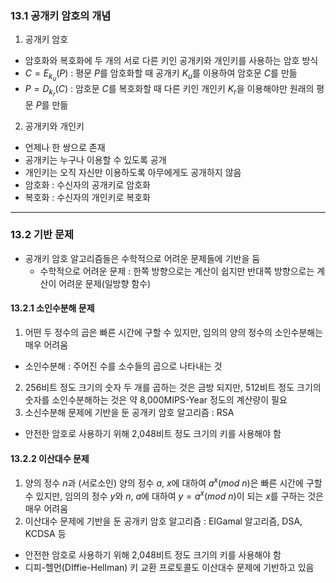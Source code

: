 ### 13.1 공개키 암호의 개념

1. 공개키 암호

- 암호화와 복호화에 두 개의 서로 다른 키인 공개키와 개인키를 사용하는 암호 방식
- $C = E_{k_u}(P)$ : 평문 $P$를 암호화할 때 공개키 $K_u$를 이용하여 암호문 $C$를 만듦
- $P = D_{k_r}(C)$ : 암호문 $C$를 복호화할 때 다른 키인 개인키 $K_r$을 이용해야만 원래의 평문 $P$를 만듦

2. 공개키와 개인키

- 언제나 한 쌍으로 존재
- 공개키는 누구나 이용할 수 있도록 공개
- 개인키는 오직 자신만 이용하도록 아무에게도 공개하지 않음
- 암호화 : 수신자의 공개키로 암호화
- 복호화 : 수신자의 개인키로 복호화

---

### 13.2 기반 문제

- 공개키 암호 알고리즘들은 수학적으로 어려운 문제들에 기반을 둠
  - 수학적으로 어려운 문제 : 한쪽 방향으로는 계산이 쉽지만 반대쪽 방향으로는 계산이 어려운 문제(일방향 함수)

#### 13.2.1 소인수분해 문제

1. 어떤 두 정수의 곱은 빠른 시간에 구할 수 있지만, 임의의 양의 정수의 소인수분해는 매우 어려움

- 소인수분해 : 주어진 수를 소수들의 곱으로 나타내는 것

2. 256비트 정도 크기의 숫자 두 개를 곱하는 것은 금방 되지만, 512비트 정도 크기의 숫자를 소인수분해하는 것은 약 8,000MIPS\-Year 정도의 계산량이 필요
3. 소신수분해 문제에 기반을 둔 공개키 암호 알고리즘 : RSA

- 안전한 암호로 사용하기 위해 2,048비트 정도 크기의 키를 사용해야 함

#### 13.2.2 이산대수 문제

1. 양의 정수 $n$과 (서로소인) 양의 정수 $a$, $x$에 대하여 $a^x(mod$ $n)$은 빠른 시간에 구할 수 있지만, 임의의 정수 $y$와 $n$, $a$에 대하여 $y=a^x(mod$ $n)$이 되는 $x$를 구하는 것은 매우 어려움
2. 이산대수 문제에 기반을 둔 공개키 암호 알고리즘 : EIGamal 알고리즘, DSA, KCDSA 등

- 안전한 암호로 사용하기 위해 2,048비트 정도 크기의 키를 사용해야 함
- 디피\-헬먼(DIffie\-Hellman) 키 교환 프로토콜도 이산대수 문제에 기반하고 있음
